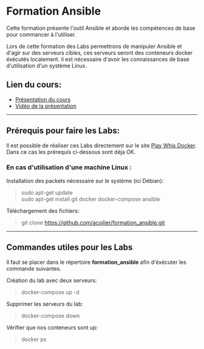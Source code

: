# Formation Ansible

Cette formation présente l'outil Ansible et aborde les compétences de base pour commancer à l'utiliser. 

Lors de cette formation des Labs permettrons de manipuler Ansible et d'agir sur des serveurs cibles, ces serveurs seront des conteneurs docker éxécutés localement. il est nécessaire d'avoir les connaissances de base d'utilisation d'un système Linux.

## Lien du cours:
- [Présentation du cours]()
- [Vidéo de la présentation]()
___
## Prérequis pour faire les Labs:

Il est possible de réaliser ces Labs directement sur le site [Play Whis Docker](https://labs.play-with-docker.com/).  
Dans ce cas les prérequis ci-dessous sont déja OK.

### En cas d'utilisation d'une machine Linux :
Installation des packets nécessaire sur le système (ici Débian):
>sudo apt-get update  
>sudo apt-get install git docker docker-compose ansible

Téléchargement des fichiers:

>git clone https://github.com/acoilier/formation_ansible.git
___
## Commandes utiles pour les Labs
Il faut se placer dans le répertoire **formation_ansible** afin d'éxécuter les commande suivantes.  

Création du lab avec deux serveurs:
>docker-compose up -d

Supprimer les serveurs du lab:
>docker-compose down

Vérifier que nos conteneurs sont up:
>docker ps

